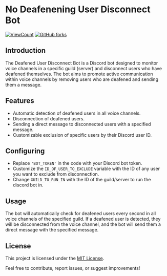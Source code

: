 # No Deafenening User Disconnect Bot
[![ViewCount](https://img.shields.io/endpoint?url=https://hits.dwyl.com/Minoa/FreshPC.json%3Fcolor%3Dblue&label=Views)](http://hits.dwyl.com/Minoa/FreshPC)
 [![GitHub forks](https://img.shields.io/github/forks/M1noa/FreshPC.svg)](https://github.com/M1noa/FreshPC/network)

## Introduction

The Deafened User Disconnect Bot is a Discord bot designed to monitor voice channels in a specific guild (server) and disconnect users who have deafened themselves. The bot aims to promote active communication within voice channels by removing users who are deafened and sending them a message.

## Features

- Automatic detection of deafened users in all voice channels.
- Disconnection of deafened users.
- Sending a direct message to disconnected users with a specified message.
- Customizable exclusion of specific users by their Discord user ID.

## Configuring
   - Replace `'BOT_TOKEN'` in the code with your Discord bot token.
   - Customize the `ID_OF_USER_TO_EXCLUDE` variable with the ID of any user you want to exclude from disconnection.
   - Change `GUILD_TO_RUN_IN` with the ID of the guild/server to run the discord bot in.

## Usage

The bot will automatically check for deafened users every second in all voice channels of the specified guild. If a deafened user is detected, they will be disconnected from the voice channel, and the bot will send them a direct message with the specified message.

## License

This project is licensed under the [MIT License](LICENSE).

Feel free to contribute, report issues, or suggest improvements!

